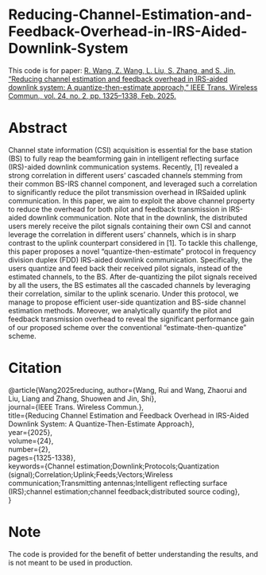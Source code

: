 # Reducing-Channel-Estimation-and-Feedback-Overhead-in-IRS-Aided-Downlink-System
This code is for paper: [R. Wang, Z. Wang, L. Liu, S. Zhang, and S. Jin, “Reducing channel estimation and feedback overhead in IRS-aided downlink system: A quantize-then-estimate approach,” IEEE Trans. Wireless Commun., vol. 24, no. 2, pp. 1325–1338, Feb. 2025.](https://ieeexplore.ieee.org/abstract/document/10786374)
# Abstract
Channel state information (CSI) acquisition is essential for the base station (BS) to fully reap the beamforming gain in intelligent reflecting surface (IRS)-aided downlink communication systems. Recently, [1] revealed a strong correlation in different users’ cascaded channels stemming from their common BS-IRS channel component, and leveraged such a correlation to significantly reduce the pilot transmission overhead in IRSaided uplink communication. In this paper, we aim to exploit the above channel property to reduce the overhead for both pilot and feedback transmission in IRS-aided downlink communication. Note that in the downlink, the distributed users merely receive the pilot signals containing their own CSI and cannot leverage the correlation in different users’ channels, which is in sharp contrast to the uplink counterpart considered in [1]. To tackle this challenge, this paper proposes a novel “quantize-then-estimate” protocol in frequency division duplex (FDD) IRS-aided downlink communication. Specifically, the users quantize and feed back their received pilot signals, instead of the estimated channels, to the BS. After de-quantizing the pilot signals received by all the users, the BS estimates all the cascaded channels by leveraging their correlation, similar to the uplink scenario. Under this protocol, we manage to propose efficient user-side quantization and BS-side channel estimation methods. Moreover, we analytically quantify the pilot and feedback transmission overhead to reveal the significant performance gain of our proposed scheme over the conventional “estimate-then-quantize” scheme.
# Citation
@article{Wang2025reducing,
  author={Wang, Rui and Wang, Zhaorui and Liu, Liang and Zhang, Shuowen and Jin, Shi},<br> 
  journal={IEEE Trans. Wireless Commun.},<br> 
  title={Reducing Channel Estimation and Feedback Overhead in IRS-Aided Downlink System: A Quantize-Then-Estimate Approach}, <br>
  year={2025},<br>
  volume={24},<br>
  number={2},<br>
  pages={1325-1338},<br>
  keywords={Channel estimation;Downlink;Protocols;Quantization (signal);Correlation;Uplink;Feeds;Vectors;Wireless communication;Transmitting antennas;Intelligent reflecting surface (IRS);channel 
  estimation;channel feedback;distributed source coding},<br>
}
# Note
The code is provided for the benefit of better understanding the results, and is not meant to be used in production.

